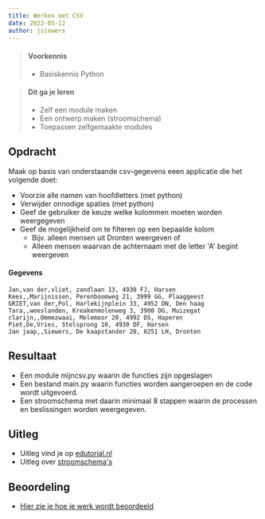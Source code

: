 ```yaml
---
title: Werken met CSV
date: 2023-05-12
author: jsiewers
---
```


> #### Voorkennis
> * Basiskennis Python

> #### Dit ga je leren
> * Zelf een module maken
> * Een ontwerp maken (stroomschema)
> * Toepassen zelfgemaakte modules

## Opdracht
Maak op basis van onderstaande csv-gegevens eeen applicatie die het volgende doet:
* Voorzie alle namen van hoofdletters (met python)
* Verwijder onnodige spaties (met python)
* Geef de gebruiker de keuze welke kolommen moeten worden weergegeven
* Geef de mogelijkheid om te filteren op een bepaalde kolom
    * Bijv. alleen mensen uit Dronten weergeven of
    * Alleen mensen waarvan de achternaam met de letter 'A' begint weergeven


#### Gegevens
```csv
Jan,van der,vliet, zandlaan 13, 4930 FJ, Harsen
Kees,,Marijnissen, Perenboomweg 21, 3999 GG, Plaaggeest
GRIET,van der,Pol, Harlekijnplein 33, 4952 DN, Den haag
Tara,,weeslanden, Kreakenmolenweg 3, 3900 DG, Muizegat
clarijn,,Ommezwaai, Melemoor 20, 4992 DS, Haperen
Piet,De,Vries, Stelsprong 10, 4930 DF, Harsen
Jan jaap,,Siewers, De kaapstander 20, 8251 LH, Dronten
```

## Resultaat
* Een module mijncsv.py waarin de functies zijn opgeslagen
* Een bestand main.py waarin functies worden aangeroepen en de code wordt uitgevoerd.
* Een stroomschema met daarin minimaal 8 stappen waarin de processen en beslissingen worden weergegeven.

## Uitleg
* Uitleg vind je op [edutorial.nl](https://www.edutorial.nl/python/modules/)
* Uitleg over [stroomschema's](https://static.edutorial.nl/python/activiteiten_diagram.docx)

## Beoordeling
* [Hier zie je hoe je werk wordt beoordeeld](https://static.edutorial.nl/python/beoordeling_werken_csv.xlsx) 